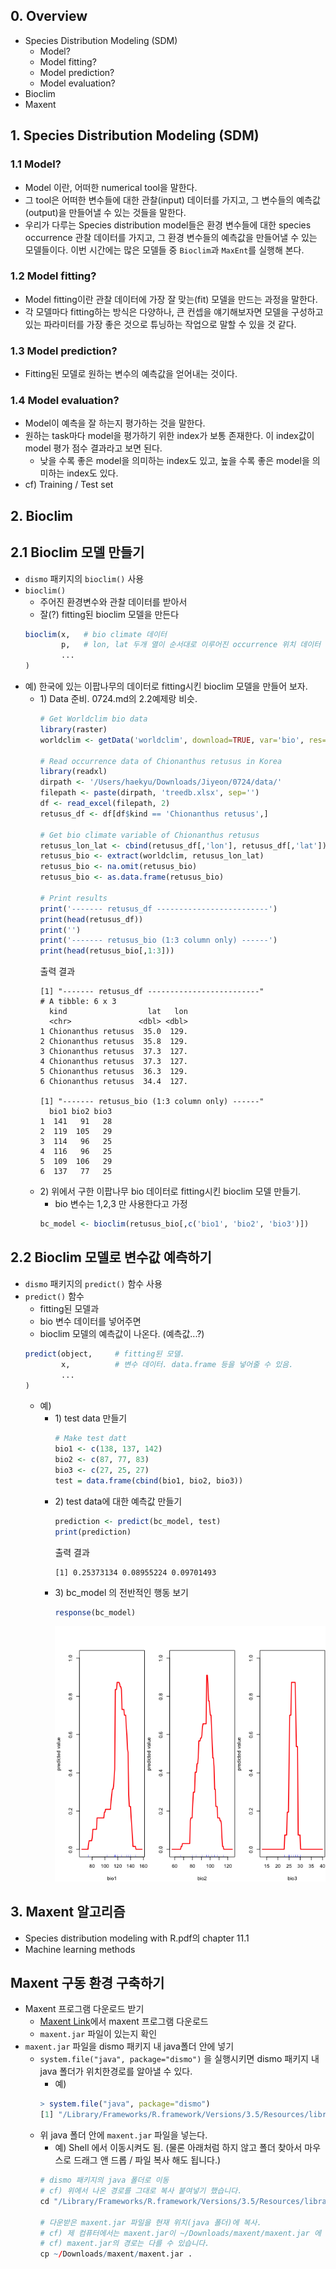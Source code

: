 ## 0. Overview
- Species Distribution Modeling (SDM)
    - Model?
    - Model fitting?
    - Model prediction?
    - Model evaluation?
- Bioclim
- Maxent

## 1. Species Distribution Modeling (SDM)

### 1.1 Model?
- Model 이란, 어떠한 numerical tool을 말한다. 
- 그 tool은 어떠한 변수들에 대한 관찰(input) 데이터를 가지고, 그 변수들의 예측값(output)을 만들어낼 수 있는 것들을 말한다.
- 우리가 다루는 Species distribution model들은 환경 변수들에 대한 species occurrence 관찰 데이터를 가지고, 그 환경 변수들의 예측값을 만들어낼 수 있는 모델들이다. 이번 시간에는 많은 모델들 중 `Bioclim`과 `MaxEnt`를 실행해 본다.

### 1.2 Model fitting?
- Model fitting이란 관찰 데이터에 가장 잘 맞는(fit) 모델을 만드는 과정을 말한다.
- 각 모델마다 fitting하는 방식은 다양하나, 큰 컨셉을 얘기해보자면 모델을 구성하고 있는 파라미터를 가장 좋은 것으로 튜닝하는 작업으로 말할 수 있을 것 같다.

### 1.3 Model prediction?
- Fitting된 모델로 원하는 변수의 예측값을 얻어내는 것이다.

### 1.4 Model evaluation?
- Model이 예측을 잘 하는지 평가하는 것을 말한다.
- 원하는 task마다 model을 평가하기 위한 index가 보통 존재한다. 이 index값이 model 평가 점수 결과라고 보면 된다.
    - 낮을 수록 좋은 model을 의미하는 index도 있고, 높을 수록 좋은 model을 의미하는 index도 있다.
- cf) Training / Test set

## 2. Bioclim
## 2.1 Bioclim 모델 만들기
- `dismo` 패키지의 `bioclim()` 사용
- `bioclim()`
    - 주어진 환경변수와 관찰 데이터를 받아서
    - 잘(?) fitting된 bioclim 모델을 만든다
    ```R
    bioclim(x,   # bio climate 데이터
            p,   # lon, lat 두개 열이 순서대로 이루어진 occurrence 위치 데이터
            ...
    )
    ```
- 예) 한국에 있는 이팝나무의 데이터로 fitting시킨 bioclim 모델을 만들어 보자.
    - 1\) Data 준비. 0724.md의 2.2예제랑 비슷.
        ```R
        # Get Worldclim bio data
        library(raster)
        worldclim <- getData('worldclim', download=TRUE, var='bio', res=2.5)

        # Read occurrence data of Chionanthus retusus in Korea
        library(readxl)
        dirpath <- '/Users/haekyu/Downloads/Jiyeon/0724/data/'
        filepath <- paste(dirpath, 'treedb.xlsx', sep='')
        df <- read_excel(filepath, 2)
        retusus_df <- df[df$kind == 'Chionanthus retusus',]

        # Get bio climate variable of Chionanthus retusus
        retusus_lon_lat <- cbind(retusus_df[,'lon'], retusus_df[,'lat'])
        retusus_bio <- extract(worldclim, retusus_lon_lat)
        retusus_bio <- na.omit(retusus_bio)
        retusus_bio <- as.data.frame(retusus_bio)

        # Print results
        print('------- retusus_df -------------------------')
        print(head(retusus_df))
        print('')
        print('------- retusus_bio (1:3 column only) ------')
        print(head(retusus_bio[,1:3]))
        ```
        출력 결과
        ```
        [1] "------- retusus_df -------------------------"
        # A tibble: 6 x 3
          kind                  lat   lon
          <chr>               <dbl> <dbl>
        1 Chionanthus retusus  35.0  129.
        2 Chionanthus retusus  35.8  129.
        3 Chionanthus retusus  37.3  127.
        4 Chionanthus retusus  37.3  127.
        5 Chionanthus retusus  36.3  129.
        6 Chionanthus retusus  34.4  127.

        [1] "------- retusus_bio (1:3 column only) ------"
          bio1 bio2 bio3
        1  141   91   28
        2  119  105   29
        3  114   96   25
        4  116   96   25
        5  109  106   29
        6  137   77   25
        ```
    - 2\) 위에서 구한 이팝나무 bio 데이터로 fitting시킨 bioclim 모델 만들기. 
        - bio 변수는 1,2,3 만 사용한다고 가정
        ```R
        bc_model <- bioclim(retusus_bio[,c('bio1', 'bio2', 'bio3')])
        ```

## 2.2 Bioclim 모델로 변수값 예측하기
- `dismo` 패키지의 `predict()` 함수 사용
- `predict()` 함수
    - fitting된 모델과 
    - bio 변수 데이터를 넣어주면
    - bioclim 모델의 예측값이 나온다. (예측값...?)
    ```R
    predict(object,     # fitting된 모델. 
            x,          # 변수 데이터. data.frame 등을 넣어줄 수 있음.
            ...
    )
    ```
    - 예)
        - 1\) test data 만들기
            ```R
            # Make test datt
            bio1 <- c(138, 137, 142)
            bio2 <- c(87, 77, 83)
            bio3 <- c(27, 25, 27)
            test = data.frame(cbind(bio1, bio2, bio3))
            ```
        - 2\) test data에 대한 예측값 만들기
            ```R
            prediction <- predict(bc_model, test)
            print(prediction)
            ```
            출력 결과
            ```
            [1] 0.25373134 0.08955224 0.09701493
            ```
        - 3\) bc_model 의 전반적인 행동 보기
            ```R
            response(bc_model)
            ```
            <img src="bc_model.png" width="500">

## 3. Maxent 알고리즘
- Species distribution modeling with R.pdf의 chapter 11.1
- Machine learning methods

## Maxent 구동 환경 구축하기
- Maxent 프로그램 다운로드 받기
    - [Maxent Link](http://biodiversityinformatics.amnh.org/open_source/maxent/)에서 maxent 프로그램 다운로드
    - `maxent.jar` 파일이 있는지 확인
- `maxent.jar` 파일을 dismo 패키지 내 java폴더 안에 넣기
    - `system.file("java", package="dismo")` 을 실행시키면 dismo 패키지 내 java 폴더가 위치한경로를 알아낼 수 있다.
        - 예)
        ```R
        > system.file("java", package="dismo")
        [1] "/Library/Frameworks/R.framework/Versions/3.5/Resources/library/dismo/java"
        ```
    - 위 java 폴더 안에 `maxent.jar` 파일을 넣는다.
        - 예) Shell 에서 이동시켜도 됨. (물론 아래처럼 하지 않고 폴더 찾아서 마우스로 드래그 앤 드롭 / 파일 복사 해도 됩니다.)
        ```R
        # dismo 패키지의 java 폴더로 이동
        # cf) 위에서 나온 경로를 그대로 복사 붙여넣기 했습니다.
        cd "/Library/Frameworks/R.framework/Versions/3.5/Resources/library/dismo/java"

        # 다운받은 maxent.jar 파일을 현재 위치(java 폴더)에 복사.
        # cf) 제 컴퓨터에서는 maxent.jar이 ~/Downloads/maxent/maxent.jar 에 위치해있습니다. 
        # cf) maxent.jar의 경로는 다를 수 있습니다.
        cp ~/Downloads/maxent/maxent.jar .
        ```
